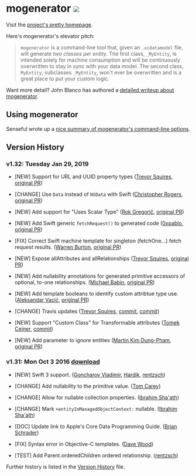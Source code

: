 # mogenerator <a href="https://travis-ci.org/rentzsch/mogenerator"><img src="https://travis-ci.org/rentzsch/mogenerator.svg?branch=master"></a>

Visit the [project's pretty homepage](http://rentzsch.github.com/mogenerator).

Here's mogenerator's elevator pitch:

> `mogenerator` is a command-line tool that, given an `.xcdatamodel` file, will generate *two classes per entity*. The first class, `_MyEntity`, is intended solely for machine consumption and will be continuously overwritten to stay in sync with your data model. The second class, `MyEntity`, subclasses `_MyEntity`, won't ever be overwritten and is a great place to put your custom logic.

Want more detail? John Blanco has authored a [detailed writeup about mogenerator](http://raptureinvenice.com/getting-started-with-mogenerator/).

## Using mogenerator

Senseful wrote up a [nice summary of mogenerator's command-line options](http://stackoverflow.com/questions/3589247/how-do-the-mogenerator-parameters-work-which-can-i-send-via-xcode).

## Version History

### v1.32: Tuesday Jan 29, 2019

* [NEW] Support for URL and UUID property types ([Trevor Squires](https://github.com/tomekc/mogenerator/pull/1), [original PR](https://github.com/rentzsch/mogenerator/pull/370))

* [CHANGE] Use `Data` instead of `NSData` with Swift ([Christopher Rogers](https://github.com/ChristopherRogers), [original PR](https://github.com/rentzsch/mogenerator/commit/64dbbbb1db72adadaf70b5de0228896c8fbcb5b7))

* [NEW] Add support for "Uses Scalar Type" ([Rok Gregorič](https://github.com/rokgregoric), [original PR](https://github.com/rentzsch/mogenerator/pull/352))

* [NEW] Add Swift generic `fetchRequest()` to generated code ([0xpablo](https://github.com/0xpablo), [original PR](https://github.com/rentzsch/mogenerator/pull/358))

* [FIX] Correct Swift machine template for singleton (fetchOne…) fetch request results. ([Warren Burton](https://github.com/warrenburton), [original PR](https://github.com/rentzsch/mogenerator/pull/359))

* [NEW] Expose allAttributes and allRelationships ([Trevor Squires](https://github.com/protocool), [original PR](https://github.com/rentzsch/mogenerator/pull/360))

* [NEW] Add nullability annotations for generated primitive accessors of optional, to-one relationships. ([Michael Babin](https://github.com/mbabin), [original PR](https://github.com/rentzsch/mogenerator/pull/363))

* [NEW] Add template booleans to identify custom attribtue type use. ([Aleksandar Vacić](https://github.com/radianttap), [original PR](https://github.com/rentzsch/mogenerator/pull/369))

* [CHANGE] Travis updates ([Trevor Squires](https://github.com/protocool), [commit](https://github.com/rentzsch/mogenerator/commit/e347643f72fa045333145d4b5af16716ae7df463), [commit](https://github.com/rentzsch/mogenerator/commit/b100abed5f5fb6083b2c486a18bdce125995c261))

* [NEW] Support "Custom Class" for Transformable attributes ([Tomek Cejner](https://github.com/tomekc), [commit](https://github.com/rentzsch/mogenerator/commit/3fd2a5aa8492db2c0036750d897e51d1df2a1e69))

* [NEW] Add parameter to ignore entities ([Martin Kim Dung-Pham](https://github.com/q231950), [original PR](https://github.com/rentzsch/mogenerator/pull/378))


### v1.31: Mon Oct 3 2016 [download](https://github.com/rentzsch/mogenerator/releases/download/1.31/mogenerator-1.31.dmg)

* [NEW] Swift 3 support. ([Goncharov Vladimir](https://github.com/rentzsch/mogenerator/pull/347), [Hardik](https://github.com/rentzsch/mogenerator/pull/349), [rentzsch](https://github.com/rentzsch/mogenerator/commit/a65f6421baf39dc1458f22836907cfc55fc8ceb1))

* [CHANGE] Add nullability to the primitive value. ([Tom Carey](https://github.com/rentzsch/mogenerator/pull/343))

* [CHANGE] Allow for nullable collection properties. ([Ibrahim Sha'ath](https://github.com/rentzsch/mogenerator/pull/338))

* [CHANGE] Mark `+entityInManagedObjectContext:` nullable. ([Ibrahim Sha'ath](https://github.com/rentzsch/mogenerator/pull/337))

* [DOC] Update link to Apple's Core Data Programming Guide. ([Brian Schrader](https://github.com/rentzsch/mogenerator/pull/341))

* [FIX] Syntax error in Objective-C templates. ([Dave Wood](https://github.com/rentzsch/mogenerator/pull/345))

* [TEST] Add Parent.orderedChildren ordered relationship. ([rentzsch](https://github.com/rentzsch/mogenerator/commit/b5c68ff538ed8a77e43524d846a5ac89793662ca))


Further history is listed in the [Version History](Version-History.md) file.